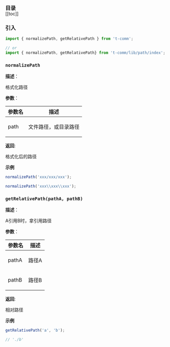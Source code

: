 <h3 style="margin-bottom: -1rem;">目录</h3>

[[toc]]

<h3>引入</h3>

```ts
import { normalizePath, getRelativePath } from 't-comm';

// or
import { normalizePath, getRelativePath} from 't-comm/lib/path/index';
```


### `normalizePath` 


**描述**：<p>格式化路径</p>

**参数**：


| 参数名 | 描述 |
| --- | --- |
| path | <p>文件路径，或目录路径</p> |

**返回**: <p>格式化后的路径</p>

**示例**

```ts
normalizePath('xxx/xxx/xxx');

normalizePath('xxx\\xxx\\xxx');
```
<a name="getRelativePath"></a>

### `getRelativePath(pathA, pathB)` 


**描述**：<p>A引用B时，拿引用路径</p>

**参数**：


| 参数名 | 描述 |
| --- | --- |
| pathA | <p>路径A</p> |
| pathB | <p>路径B</p> |

**返回**: <p>相对路径</p>

**示例**

```ts
getRelativePath('a', 'b');

// './b'
```
